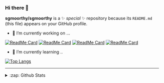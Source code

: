 ### Hi there 👋


**sgmoorthy/sgmoorthy** is a ✨ _special_ ✨ repository because its `README.md` (this file) appears on your GitHub profile.


- 🔭 I’m currently working on ...

[![ReadMe Card](https://github-readme-stats.vercel.app/api/pin/?username=sgmoorthy&repo=DeepRaaga&show_owner=true&theme=radical)](https://github.com/sgmoorthy/DeepRaaga)
[![ReadMe Card](https://github-readme-stats.vercel.app/api/pin/?username=sgmoorthy&repo=NatureLink&show_owner=true&theme=radical)](https://github.com/sgmoorthy/NatureLink)
[![ReadMe Card](https://github-readme-stats.vercel.app/api/pin/?username=sgmoorthy&repo=PFSGE&show_owner=true&theme=radical)](https://github.com/sgmoorthy/PFSGE)
[![ReadMe Card](https://github-readme-stats.vercel.app/api/pin/?username=sgmoorthy&repo=Deepword-rnn-tensorflow&show_owner=true&theme=radical)](https://github.com/sgmoorthy/Deepword-rnn-tensorflow)

- 🌱 I’m currently learning  ..




[![Top Langs](https://github-readme-stats.vercel.app/api/top-langs/?username=sgmoorthy&langs_count=10&theme=radical)](https://github.com/sgmoorthy)




---

<details>
   <summary>:zap: Github Stats</summary>
  
![sgmoorthy's github stats](https://github-readme-stats.vercel.app/api?username=sgmoorthy&show_icons=true&theme=radical)

</details>


  
